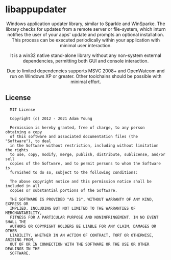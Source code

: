# libappupdater

<p align="center">Windows application updater library, similar to Sparkle and WinSparke. The library checks for updates from a remote server or file-system, which inturn notifies the user of your apps' update and prompts an optional installation. This process can be executed periodically within your application with minimal user interaction.</p>

<p align="center">It is a win32 native stand-alone library without any non-system external dependencies, permitting both GUI and console interaction.<p>
<p align="center">Due to limited dependencies supports MSVC 2008+ and OpenWatcom and run on Windows XP or greater.
Other toolchains should be possible with minimal effort.</p>

## License

      MIT License

      Copyright (c) 2012 - 2021 Adam Young

      Permission is hereby granted, free of charge, to any person obtaining a copy
      of this software and associated documentation files (the "Software"), to deal
      in the Software without restriction, including without limitation the rights
      to use, copy, modify, merge, publish, distribute, sublicense, and/or sell
      copies of the Software, and to permit persons to whom the Software is
      furnished to do so, subject to the following conditions:

      The above copyright notice and this permission notice shall be included in all
      copies or substantial portions of the Software.

      THE SOFTWARE IS PROVIDED "AS IS", WITHOUT WARRANTY OF ANY KIND, EXPRESS OR
      IMPLIED, INCLUDING BUT NOT LIMITED TO THE WARRANTIES OF MERCHANTABILITY,
      FITNESS FOR A PARTICULAR PURPOSE AND NONINFRINGEMENT. IN NO EVENT SHALL THE
      AUTHORS OR COPYRIGHT HOLDERS BE LIABLE FOR ANY CLAIM, DAMAGES OR OTHER
      LIABILITY, WHETHER IN AN ACTION OF CONTRACT, TORT OR OTHERWISE, ARISING FROM,
      OUT OF OR IN CONNECTION WITH THE SOFTWARE OR THE USE OR OTHER DEALINGS IN THE
      SOFTWARE.
